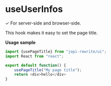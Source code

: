 # useUserInfos

✓ For server-side and browser-side.

This hook makes it easy to set the page title.

**Usage sample**
```typescript jsx
import {usePageTitle} from "jopi-rewrite/ui";
import React from "react";

export default function() {
    usePageTitle("My page title");
    return <div>hello</div>
}
```